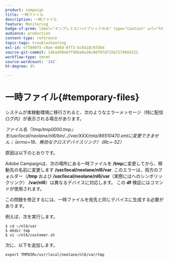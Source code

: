 ```yaml
---
product: campaign
title: 一時ファイル
description: 一時ファイル
feature: Monitoring
badge-v7-prem: label="オンプレミス/ハイブリッドのみ" type="Caution" url="https://experienceleague.adobe.com/docs/campaign-classic/using/installing-campaign-classic/architecture-and-hosting-models/hosting-models-lp/hosting-models.html?lang=ja" tooltip="オンプレミスデプロイメントとハイブリッドデプロイメントにのみ適用されます"
audience: production
content-type: reference
topic-tags: troubleshooting
exl-id: e77800f5-c0ae-446d-8ff3-bc8a18c97dbd
source-git-commit: 14ba450ebff9bba6a36c0df07d715b7279604222
workflow-type: tm+mt
source-wordcount: '142'
ht-degree: 9%

---
```


# 一時ファイル{#temporary-files}



システムが実稼動環境に移行されると、次のようなエラーメッセージ（特に配信ログ内）が表示される場合があります。

*ファイル名「/tmp/tmp0000.tmp」を/usr/local/neolane/nl6/bin/..//var/XXX/mta/86510470.xmlに変更できません；（errno=18、無効なクロスデバイスリンク）（iRc=-52）*

原因は以下のとおりです。

Adobe Campaignは、次の場所にある一時ファイルを **/tmp**&#x200B;に変更してから、移動先の名前に変更します **/usr/local/neolane/nl6/var**. このエラーは、両方のフォルダー（**/tmp** および **/usr/local/neolane/nl6/var**（実際にはへのシンボリックリンク） **/var/nl6**）は異なるデバイスに対応します。 この **df** 検証にはコマンドが使用されます。

この問題を修正するには、一時ファイルを宛先と同じデバイスに生成する必要があります。

例えば、次を実行します。

```
$ cd ~/nl6/var
$ mkdir tmp
$ vi ~/nl6/customer.sh
```

次に、以下を追加します。

```
export TMPDIR=/usr/local/neolane/nl6/var/tmp 
```
